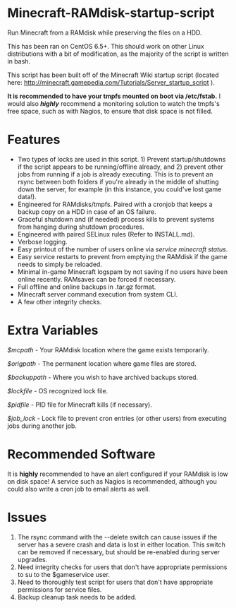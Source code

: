 # Minecraft-RAMdisk-startup-script
Run Minecraft from a RAMdisk while preserving the files on a HDD.

This has been ran on CentOS 6.5+. This should work on other Linux distributions with a
bit of modification, as the majority of the script is written in bash.

This script has been built off of the Minecraft Wiki startup script
(located here: http://minecraft.gamepedia.com/Tutorials/Server_startup_script ).

**It is recommended to have your tmpfs mounted on boot via /etc/fstab.** I would also
***highly*** recommend a monitoring solution to watch the tmpfs's free space, such as with Nagios,
to ensure that disk space is not filled.

# Features
* Two types of locks are used in this script. 1) Prevent startup/shutdowns if the script appears to
  be running/offline already, and 2) prevent other jobs from running if a job is already executing. This is
  to prevent an rsync between both folders if you're already in the middle of shutting down the server,
  for example (in this instance, you could've lost game data!).
* Engineered for RAMdisks/tmpfs. Paired with a cronjob that keeps a backup copy on a HDD in case of an
  OS failure.
* Graceful shutdown and (if needed) process kills to prevent systems from hanging during shutdown procedures.
* Engineered with paired SELinux rules (Refer to INSTALL.md).
* Verbose logging.
* Easy printout of the number of users online via *service minecraft status*.
* Easy service restarts to prevent from emptying the RAMdisk if the game needs to simply be reloaded.
* Minimal in-game Minecraft logspam by not saving if no users have been online recently. RAMsaves can be
  forced if necessary.
* Full offline and online backups in .tar.gz format.
* Minecraft server command execution from system CLI.
* A few other integrity checks.

# Extra Variables

*$mcpath* - Your RAMdisk location where the game exists temporarily.

*$origpath* - The permanent location where game files are stored.

*$backuppath* - Where you wish to have archived backups stored.

*$lockfile* - OS recognized lock file.

*$pidfile* - PID file for Minecraft kills (if necessary).

*$job_lock* - Lock file to prevent cron entries (or other users) from executing jobs during another job.

# Recommended Software
It is **highly** recommended to have an alert configured if your RAMdisk is low on disk space! A service such as
Nagios is recommended, although you could also write a cron job to email alerts as well.

# Issues
1. The rsync command with the --delete switch can cause issues if the server has a severe crash and data is lost
   in either location. This switch can be removed if necessary, but should be re-enabled during server upgrades.
2. Need integrity checks for users that don't have appropriate permissions to su to the $gameservice user.
3. Need to thoroughly test script for users that don't have appropriate permissions for service files.
4. Backup cleanup task needs to be added.
